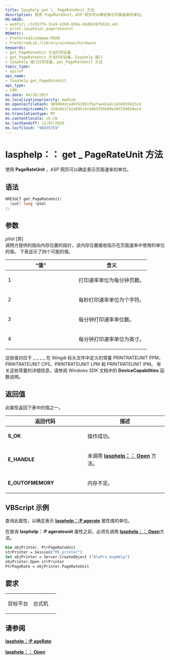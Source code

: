 ```yaml
---
title: Iasphelp get \_ PageRateUnit 方法
description: 使用 PageRateUnit，ASP 网页可以确定表示页面速率的单位。
MS-HAID:
- webfnc\_c3c557fb-2ce9-4260-838a-4bd0e56fb63d.xml
- print.iasphelp\_pagerateunit
MSHAttr:
- PreferredSiteName:MSDN
- PreferredLib:/library/windows/hardware
keywords:
- get_PageRateUnit 方法打印设备
- get_PageRateUnit 方法打印设备，Iasphelp 接口
- Iasphelp 接口打印设备，get_PageRateUnit 方法
topic_type:
- apiref
api_name:
- Iasphelp.get_PageRateUnit
api_type:
- COM
ms.date: 04/20/2017
ms.localizationpriority: medium
ms.openlocfilehash: 909004dca49762061fbefae42adc243d919823cd
ms.sourcegitcommit: 418e6617e2a695c9cb4b37b5b60e264760858acd
ms.translationtype: MT
ms.contentlocale: zh-CN
ms.lasthandoff: 12/07/2020
ms.locfileid: "96835759"
---
```

# <a name="iasphelpget_pagerateunit-method"></a>Iasphelp：： get \_ PageRateUnit 方法

使用 **PageRateUnit** ，ASP 网页可以确定表示页面速率的单位。

<a name="syntax"></a>语法
------

```cpp
HRESULT get_PageRateUnit(
  [out] long *pVal
);
```

<a name="parameters"></a>参数
----------

*pVal* \[弄\]  
调用方提供的指向内存位置的指针，该内存位置接收指示在页面速率中使用的单位的值。 下表显示了四个可能的值。

<table>
<colgroup>
<col width="50%" />
<col width="50%" />
</colgroup>
<thead>
<tr class="header">
<th>“值”</th>
<th>含义</th>
</tr>
</thead>
<tbody>
<tr class="odd">
<td><p>1</p></td>
<td><p>打印速率单位为每分钟页数。</p></td>
</tr>
<tr class="even">
<td><p>2</p></td>
<td><p>每秒打印速率单位为个字符。</p></td>
</tr>
<tr class="odd">
<td><p>3</p></td>
<td><p>每分钟打印速率单位数。</p></td>
</tr>
<tr class="even">
<td><p>4</p></td>
<td><p>每分钟打印速率单位为英寸。</p></td>
</tr>
</tbody>
</table>

这些值对应于 \_ \_ \_ \_ 在 Wingdi 标头文件中定义的常量 PRINTRATEUNIT PPM、PRINTRATEUNIT CPS、PRINTRATEUNIT LPM 和 PRINTRATEUNIT IPM。 有关这些常量的详细信息，请参阅 Windows SDK 文档中的 **DeviceCapabilities** 函数说明。

<a name="return-value"></a>返回值
------------

此属性返回下表中的值之一。

<table>
<colgroup>
<col width="50%" />
<col width="50%" />
</colgroup>
<thead>
<tr class="header">
<th>返回代码</th>
<th>描述</th>
</tr>
</thead>
<tbody>
<tr class="odd">
<td><strong>S_OK</strong></td>
<td><p>操作成功。</p></td>
</tr>
<tr class="even">
<td><strong>E_HANDLE</strong></td>
<td><p>未调用 <a href="iasphelp-open.md" data-raw-source="[&lt;strong&gt;Iasphelp::Open&lt;/strong&gt;](iasphelp-open.md)"><strong>Iasphelp：： Open</strong></a> 方法。</p></td>
</tr>
<tr class="odd">
<td><strong>E_OUTOFMEMORY</strong></td>
<td><p>内存不足。</p></td>
</tr>
</tbody>
</table>

## <a name="vbscript-example"></a>VBScript 示例

查询此属性，以确定表示 [**Iasphelp：:P agerate**](iasphelp-pagerate.md) 属性值的单位。

在查询 **Iasphelp：:P agerateunit** 属性之前，必须先调用 [**Iasphelp：： Open**](iasphelp-open.md)方法。

```vb
Dim objPrinter, PtrPageRateUnit
strPrinter = Session("MS_printer")
Set objPrinter = Server.CreateObject ("OlePrn.AspHelp")
objPrinter.Open strPrinter
PtrPageRate = objPrinter.PageRateUnit
```

<a name="requirements"></a>要求
------------

<table>
<colgroup>
<col width="50%" />
<col width="50%" />
</colgroup>
<tbody>
<tr class="odd">
<td><p>目标平台</p></td>
<td>台式机</td>
</tr>
</tbody>
</table>

## <a name="see-also"></a>请参阅

[**Iasphelp：:P ageRate**](iasphelp-pagerate.md)

[**Iasphelp：： Open**](iasphelp-open.md)
